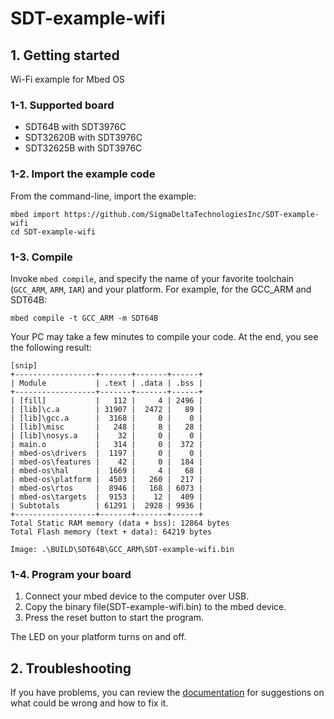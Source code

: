 # SDT-example-wifi

## 1. Getting started

Wi-Fi example for Mbed OS

### 1-1. Supported board
- SDT64B with SDT3976C
- SDT32620B with SDT3976C
- SDT32625B with SDT3976C

### 1-2. Import the example code

From the command-line, import the example:

```
mbed import https://github.com/SigmaDeltaTechnologiesInc/SDT-example-wifi
cd SDT-example-wifi
```

### 1-3. Compile

Invoke `mbed compile`, and specify the name of your favorite toolchain (`GCC_ARM`, `ARM`, `IAR`) and your platform. 
For example, for the GCC_ARM and SDT64B:

```
mbed compile -t GCC_ARM -m SDT64B
```

Your PC may take a few minutes to compile your code. 
At the end, you see the following result:

```
[snip]
+------------------+-------+-------+------+
| Module           | .text | .data | .bss |
+------------------+-------+-------+------+
| [fill]           |   112 |     4 | 2496 |
| [lib]\c.a        | 31907 |  2472 |   89 |
| [lib]\gcc.a      |  3168 |     0 |    0 |
| [lib]\misc       |   248 |     8 |   28 |
| [lib]\nosys.a    |    32 |     0 |    0 |
| main.o           |   314 |     0 |  372 |
| mbed-os\drivers  |  1197 |     0 |    0 |
| mbed-os\features |    42 |     0 |  184 |
| mbed-os\hal      |  1669 |     4 |   68 |
| mbed-os\platform |  4503 |   260 |  217 |
| mbed-os\rtos     |  8946 |   168 | 6073 |
| mbed-os\targets  |  9153 |    12 |  409 |
| Subtotals        | 61291 |  2928 | 9936 |
+------------------+-------+-------+------+
Total Static RAM memory (data + bss): 12864 bytes
Total Flash memory (text + data): 64219 bytes

Image: .\BUILD\SDT64B\GCC_ARM\SDT-example-wifi.bin
```

### 1-4. Program your board

1. Connect your mbed device to the computer over USB.
1. Copy the binary file(SDT-example-wifi.bin) to the mbed device.
1. Press the reset button to start the program.

The LED on your platform turns on and off.

## 2. Troubleshooting

If you have problems, you can review the [documentation](https://os.mbed.com/docs/latest/tutorials/debugging.html) for suggestions on what could be wrong and how to fix it.

